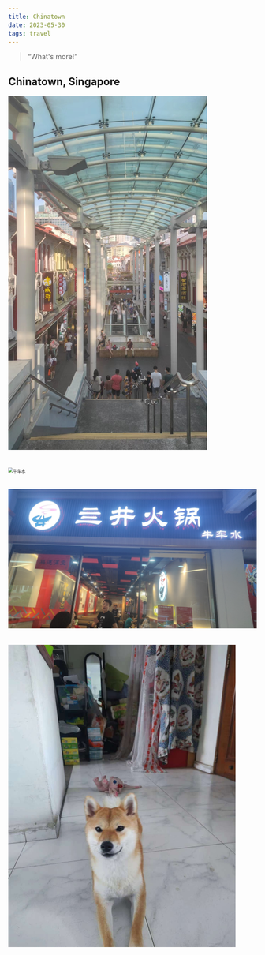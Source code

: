 ```yaml
---
title: Chinatown
date: 2023-05-30 
tags: travel
---
```



> “What's more!”

## Chinatown, Singapore

<img src="20230530/20230530-1.jpg" alt="Chinatown" style="zoom:70%;" />



##

<img src="20230530/20230530-2.jpg" alt="牛车水" style="zoom:60%;" />

<p id = "build"></p>

##

<img src="20230530/20230530-3.jpg" alt="三井火锅" style="zoom:60%;" />



##

<img src="20230530/20230530-4.jpg" alt="Cute dog" style="zoom:60%;" />





